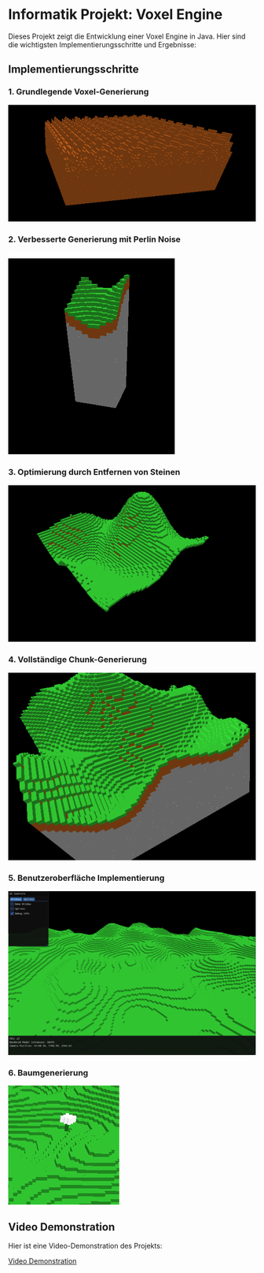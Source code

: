 # Informatik Projekt: Voxel Engine

Dieses Projekt zeigt die Entwicklung einer Voxel Engine in Java. Hier sind die wichtigsten Implementierungsschritte und Ergebnisse:

## Implementierungsschritte

### 1. Grundlegende Voxel-Generierung
![Voxel Generierung](readme_images/generation_fucked.png)

### 2. Verbesserte Generierung mit Perlin Noise
![Perlin Noise](readme_images/works_with_perlin.png)

### 3. Optimierung durch Entfernen von Steinen
![Optimierte Voxel](readme_images/optimized_by_removing_stone.png)

### 4. Vollständige Chunk-Generierung
![Vollständiger Chunk](readme_images/full_chunk_but_laggy.png)

### 5. Benutzeroberfläche Implementierung
![Benutzeroberfläche](readme_images/imguiimpl_img.png)

### 6. Baumgenerierung
![Bäume](readme_images/smol_trees.png)

## Video Demonstration

Hier ist eine Video-Demonstration des Projekts:

[Video Demonstration](readme_images/JavaVoxelEngine%202025-04-17%2013-02-52.mp4)
